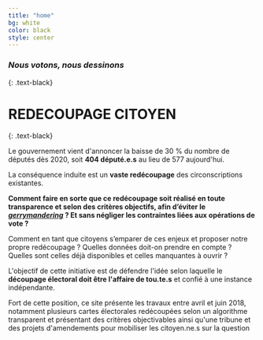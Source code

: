 ```yaml
---
title: "home"
bg: white
color: black
style: center
---
```


### *Nous votons, nous dessinons*
{: .text-black}

<span class="fa-stack subtlecircle" style="font-size:100px; background:blue">
  <i class="fa fa-circle fa-stack-2x text-white"></i>
  <i class="fa fa-edit fa-stack-1x text-blue"></i>
</span>

# REDECOUPAGE CITOYEN
{: .text-black}


Le gouvernement vient d'annoncer la baisse de 30 % du nombre de députés dès 2020, soit **404 député.e.s** au lieu de 577 aujourd'hui.

La conséquence induite est un **vaste redécoupage** des circonscriptions existantes.

**Comment faire en sorte que ce redécoupage soit réalisé en toute transparence et selon des critères objectifs, afin d’éviter le _[gerrymandering](https://fr.wikipedia.org/wiki/Gerrymandering)_ ? Et sans négliger les contraintes liées aux opérations de vote ?**

Comment en tant que citoyens s’emparer de ces enjeux et proposer notre propre redécoupage ? Quelles données doit-on prendre en compte ? Quelles sont celles déjà disponibles et celles manquantes à ouvrir ?

L'objectif de cette initiative est de défendre l'idée selon laquelle le **découpage électoral doit être l'affaire de tou.te.s** et confié à une instance indépendante. 

Fort de cette position, ce site présente les travaux entre avril et juin 2018, notamment plusieurs cartes électorales redécoupées selon un algorithme transparent et présentant des critères objectivables ainsi qu'une tribune et des projets d'amendements pour mobiliser les citoyen.ne.s sur la question 
